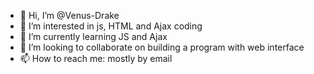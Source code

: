 - 👋 Hi, I’m @Venus-Drake
- 👀 I’m interested in js, HTML and Ajax coding
- 🌱 I’m currently learning JS and Ajax
- 💞️ I’m looking to collaborate on building a program with web interface
- 📫 How to reach me: mostly by email

<!---
Venus-Drake/Venus-Drake is a ✨ special ✨ repository because its `README.md` (this file) appears on your GitHub profile.
You can click the Preview link to take a look at your changes.
--->
